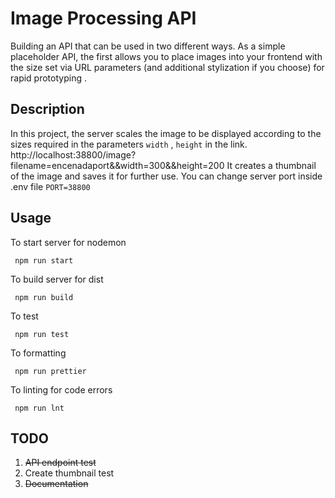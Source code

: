 # Image Processing API
 Building an API that can be used in two different ways. As a simple placeholder API, the first allows you to place images into your frontend with the size set via URL parameters (and additional stylization if you choose) for rapid prototyping .
## Description
In this project, the server scales the image to be displayed according to the sizes required in the parameters `width` , `height` in the link.
http://localhost:38800/image?filename=encenadaport&&width=300&&height=200
It creates a thumbnail of the image and saves it for further use.
You can change server port inside .env file `PORT=38800`
## Usage
To start server for nodemon
```
 npm run start
```
To build server for dist
```
 npm run build
```
To test
```
 npm run test
```
To formatting 
```
 npm run prettier
```
To linting for code errors
```
 npm run lnt
```


## TODO
1. <del>API endpoint test</del>
2. Create thumbnail test
3. <del> Documentation </del>

